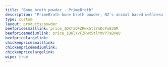 ```yaml
---
title: "Bone broth powder - PrimeBroth"
description: "PrimeBroth bone broth powder, NZ's animal based wellness drink"
type: custom
layout: products/powder
beefpricesmalllink: price_1QKTaQFZRwx5tlYmDcPu83GM
beefpricemediumlink: price_1QKlYvFZRwx5tlYmVP7sBVeU
beefpricelargelink: 
chickenpricesmalllink: 
chickenpricemediumlink: 
chickenpricelargelink: 
wipe: true
---
```



